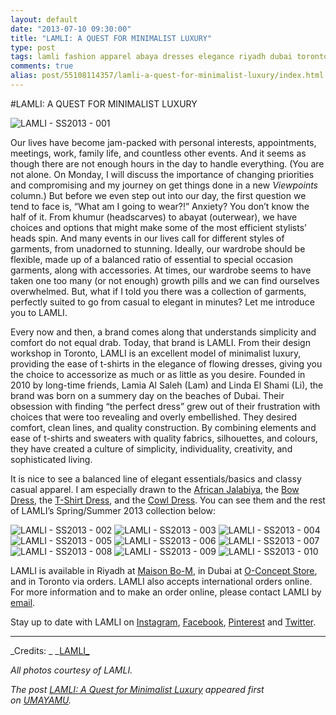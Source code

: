 ```yaml
---
layout: default
date: "2013-07-10 09:30:00"
title: "LAMLI: A QUEST FOR MINIMALIST LUXURY"
type: post
tags: lamli fashion apparel abaya dresses elegance riyadh dubai toronto saudiarabia uae canada craftsmanship heritage tradition culture
comments: true
alias: post/55108114357/lamli-a-quest-for-minimalist-luxury/index.html
---
```


#LAMLI: A QUEST FOR MINIMALIST LUXURY

![LAMLI - SS2013 - 001][1]

Our lives have become jam-packed with personal interests, appointments, meetings, work, family life, and countless other events. And it seems as though there are not enough hours in the day to handle everything. (You are not alone. On Monday, I will discuss the importance of changing priorities and compromising and my journey on get things done in a new _Viewpoints_ column.) But before we even step out into our day, the first question we tend to face is, “What am I going to wear?!” Anxiety? You don’t know the half of it. From khumur (headscarves) to abayat (outerwear), we have choices and options that might make some of the most efficient stylists’ heads spin. And many events in our lives call for different styles of garments, from unadorned to stunning. Ideally, our wardrobe should be flexible, made up of a balanced ratio of essential to special occasion garments, along with accessories. At times, our wardrobe seems to have taken one too many (or not enough) growth pills and we can find ourselves overwhelmed. But, what if I told you there was a collection of garments, perfectly suited to go from casual to elegant in minutes? Let me introduce you to LAMLI.

Every now and then, a brand comes along that understands simplicity and comfort do not equal drab. Today, that brand is LAMLI. From their design workshop in Toronto, LAMLI is an excellent model of minimalist luxury, providing the ease of t-shirts in the elegance of flowing dresses, giving you the choice to accessorize as much or as little as you desire. Founded in 2010 by long-time friends, Lamia Al Saleh (Lam) and Linda El Shami (Li), the brand was born on a summery day on the beaches of Dubai. Their obsession with finding “the perfect dress” grew out of their frustration with choices that were too revealing and overly embellished. They desired comfort, clean lines, and quality construction. By combining elements and ease of t-shirts and sweaters with quality fabrics, silhouettes, and colours, they have created a culture of simplicity, individuality, creativity, and sophisticated living.

It is nice to see a balanced line of elegant essentials/basics and classy casual apparel. I am especially drawn to the [African Jalabiya][2], the [Bow Dress][3], the [T-Shirt Dress][4], and the [Cowl Dress][5]. You can see them and the rest of LAMLI’s Spring/Summer 2013 collection below:

![LAMLI - SS2013 - 002][6] ![LAMLI - SS2013 - 003][7] ![LAMLI - SS2013 - 004][8] ![LAMLI - SS2013 - 005][9] ![LAMLI - SS2013 - 006][10] ![LAMLI - SS2013 - 007][11] ![LAMLI - SS2013 - 008][12] ![LAMLI - SS2013 - 009][13] ![LAMLI - SS2013 - 010][14]

LAMLI is available in Riyadh at [Maison Bo-M][15], in Dubai at [O-Concept Store][16], and in Toronto via orders. LAMLI also accepts international orders online. For more information and to make an order online, please contact LAMLI by [email][17].

Stay up to date with LAMLI on [Instagram][18], [Facebook][19], [Pinterest][20] and [Twitter][21].

* * *

_Credits: _
_[LAMLI_][22]

_All photos courtesy of LAMLI._

_The post [LAMLI: A Quest for Minimalist Luxury][23]&nbsp;appeared first on&nbsp;[UMAYAMU][24]._

   [1]: http://farm8.staticflickr.com/7308/9253848007_b567761894_o.jpg
   [2]: http://www.umayamu.com#African
   [3]: http://www.umayamu.com#Bow
   [4]: http://www.umayamu.com#Tshirt
   [5]: http://www.umayamu.com#Cowl
   [6]: http://farm3.staticflickr.com/2812/9253846409_1dfb0247b5_o.jpg
   [7]: http://farm8.staticflickr.com/7288/9256628052_f3e53798bd_o.jpg
   [8]: http://farm4.staticflickr.com/3815/9256627746_8f83f87b1a_o.jpg
   [9]: http://farm3.staticflickr.com/2830/9253847041_62cdd91d2f_o.jpg
   [10]: http://farm8.staticflickr.com/7401/9256626898_96f1892499_o.jpg
   [11]: http://farm8.staticflickr.com/7386/9253846241_08436ab3b7_o.jpg
   [12]: http://farm6.staticflickr.com/5340/9253847345_d4abae8cac_o.jpg
   [13]: http://farm8.staticflickr.com/7334/9256626416_529416058c_o.jpg
   [14]: http://farm8.staticflickr.com/7315/9256626632_d6e85eef67_o.jpg
   [15]: https://www.facebook.com/Maison.BoM (Maison Bo-M)
   [16]: https://www.facebook.com/OConceptStore (O-Concept Store)
   [17]: mailto:info@lamli.net?subject=Hello%20LAMLI!&amp;body=I%20saw%20your%20feature%20on%20UMAYAMU%20and%20want%20more%20information%20about%20your%20collection.
   [18]: http://www.instagram.com/lamlifashion (@LAMLIFASHION)
   [19]: https://www.facebook.com/LamliFashion (LAMLI FASHION)
   [20]: http://pinterest.com/lamli/ (LAMLI)
   [21]: https://twitter.com/Lamlifashion (@LAMLIFASHION)
   [22]: http://www.lamli.net (LAMLI)
   [23]: http://www.umayamu.com/post/55108114357/lamli-a-quest-for-minimalist-luxury (LAMLI: A Quest for Minimalist Luxury)
   [24]: http://www.umayamu.com (UMAYAMU)
